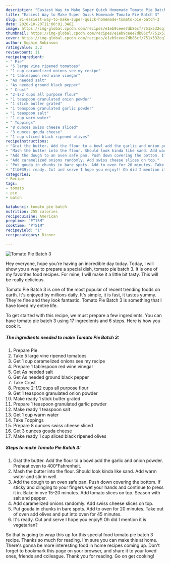 ```yaml
---
description: "Easiest Way to Make Super Quick Homemade Tomato Pie Batch 3"
title: "Easiest Way to Make Super Quick Homemade Tomato Pie Batch 3"
slug: 81-easiest-way-to-make-super-quick-homemade-tomato-pie-batch-3
date: 2020-10-20T11:00:01.348Z
image: https://img-global.cpcdn.com/recipes/e1eb9ceee7db86cf/751x532cq70/tomato-pie-batch-3-recipe-main-photo.jpg
thumbnail: https://img-global.cpcdn.com/recipes/e1eb9ceee7db86cf/751x532cq70/tomato-pie-batch-3-recipe-main-photo.jpg
cover: https://img-global.cpcdn.com/recipes/e1eb9ceee7db86cf/751x532cq70/tomato-pie-batch-3-recipe-main-photo.jpg
author: Sophie Robinson
ratingvalue: 3.2
reviewcount: 11
recipeingredient:
- " Pie"
- "5 large vine ripened tomatoes"
- "1 cup caramelized onions see my recipe"
- "1 tablespoon red wine vinegar"
- "As needed salt"
- "As needed ground black pepper"
- " Crust"
- "2-1/2 cups all purpose flour"
- "1 teaspoon granulated onion powder"
- "1 stick butter grated"
- "1 teaspoon granulated garlic powder"
- "1 teaspoon salt"
- "1 cup warm water"
- " Toppings"
- "8 ounces swiss cheese sliced"
- "3 ounces gouda cheese"
- "1 cup sliced black ripened olives"
recipeinstructions:
- "Grat the butter. Add the flour to a bowl add the garlic and onion powder. Preheat oven to 400°Fahrenheit."
- "Mash the butter into the flour. Should look kinda like sand. Add warm water and stir in well."
- "Add the dough to an oven safe pan. Push down covering the bottom. If sticky and clinging to your fingers wet your hands and continue to press it in. Bake in ove 15-20 minutes. Add tomato slices on top. Season with salt and pepper."
- "Add caramelized onions randomly. Add swiss cheese slices on top."
- "Put gouda in chunks in bare spots. Add to oven for 20 minutes. Take out of oven add olives and put into oven for 45 minutes."
- "It&#39;s ready. Cut and serve I hope you enjoy!! Oh did I mention it is vegetarian?"
categories:
- Recipe
tags:
- tomato
- pie
- batch

katakunci: tomato pie batch 
nutrition: 255 calories
recipecuisine: American
preptime: "PT15M"
cooktime: "PT51M"
recipeyield: "1"
recipecategory: Dinner

---
```



![Tomato Pie Batch 3](https://img-global.cpcdn.com/recipes/e1eb9ceee7db86cf/751x532cq70/tomato-pie-batch-3-recipe-main-photo.jpg)

Hey everyone, hope you're having an incredible day today. Today, I will show you a way to prepare a special dish, tomato pie batch 3. It is one of my favorites food recipes. For mine, I will make it a little bit tasty. This will be really delicious.

Tomato Pie Batch 3 is one of the most popular of recent trending foods on earth. It's enjoyed by millions daily. It's simple, it is fast, it tastes yummy. They're fine and they look fantastic. Tomato Pie Batch 3 is something that I have loved my entire life.




To get started with this recipe, we must prepare a few ingredients. You can have tomato pie batch 3 using 17 ingredients and 6 steps. Here is how you cook it.

<!--inarticleads1-->

##### The ingredients needed to make Tomato Pie Batch 3:

1. Prepare  Pie
1. Take 5 large vine ripened tomatoes
1. Get 1 cup caramelized onions see my recipe
1. Prepare 1 tablespoon red wine vinegar
1. Get As needed salt
1. Get As needed ground black pepper
1. Take  Crust
1. Prepare 2-1/2 cups all purpose flour
1. Get 1 teaspoon granulated onion powder
1. Make ready 1 stick butter grated
1. Prepare 1 teaspoon granulated garlic powder
1. Make ready 1 teaspoon salt
1. Get 1 cup warm water
1. Take  Toppings
1. Prepare 8 ounces swiss cheese sliced
1. Get 3 ounces gouda cheese
1. Make ready 1 cup sliced black ripened olives




<!--inarticleads2-->

##### Steps to make Tomato Pie Batch 3:

1. Grat the butter. Add the flour to a bowl add the garlic and onion powder. Preheat oven to 400°Fahrenheit.
1. Mash the butter into the flour. Should look kinda like sand. Add warm water and stir in well.
1. Add the dough to an oven safe pan. Push down covering the bottom. If sticky and clinging to your fingers wet your hands and continue to press it in. Bake in ove 15-20 minutes. Add tomato slices on top. Season with salt and pepper.
1. Add caramelized onions randomly. Add swiss cheese slices on top.
1. Put gouda in chunks in bare spots. Add to oven for 20 minutes. Take out of oven add olives and put into oven for 45 minutes.
1. It&#39;s ready. Cut and serve I hope you enjoy!! Oh did I mention it is vegetarian?




So that is going to wrap this up for this special food tomato pie batch 3 recipe. Thanks so much for reading. I'm sure you can make this at home. There's gonna be more interesting food in home recipes coming up. Don't forget to bookmark this page on your browser, and share it to your loved ones, friends and colleague. Thank you for reading. Go on get cooking!
